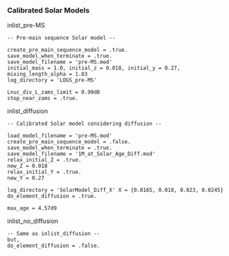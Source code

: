 ### Calibrated Solar Models

inlist_pre-MS

	-- Pre-main sequence Solar model --
	 
	create_pre_main_sequence_model = .true.
	save_model_when_terminate = .true.
	save_model_filename = 'pre-MS.mod'
	initial_mass = 1.0, initial_z = 0.018, initial_y = 0.27, mixing_length_alpha = 1.83
	log_directory = 'LOGS_pre-MS'
	   
	Lnuc_div_L_zams_limit = 0.99d0
	stop_near_zams = .true.

inlist_diffusion

	-- Calibrated Solar model considering diffusion --
	 
	load_model_filename = 'pre-MS.mod'
	create_pre_main_sequence_model = .false.
	save_model_when_terminate = .true.
	save_model_filename = '1M_at_Solar_Age_Diff.mod'
	relax_initial_Z = .true.
	new_Z = 0.018
	relax_initial_Y = .true.
	new_Y = 0.27

	log_directory = 'SolarModel_Diff_X' X = {0.0165, 0.018, 0.023, 0.0245}
	do_element_diffusion = .true.

	max_age = 4.57d9

inlist_no_diffusion

	-- Same as inlist_diffusion --
	but, 
	do_element_diffusion = .false.

